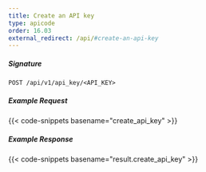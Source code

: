 ```yaml
---
title: Create an API key
type: apicode
order: 16.03
external_redirect: /api/#create-an-api-key
---
```


##### Signature

`POST /api/v1/api_key/<API_KEY>`

##### Example Request

{{< code-snippets basename="create_api_key" >}}

##### Example Response

{{< code-snippets basename="result.create_api_key" >}}
